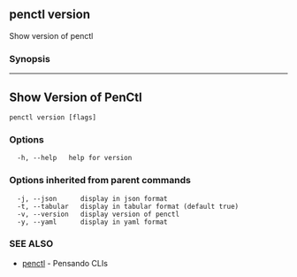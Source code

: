 ## penctl version

Show version of penctl

### Synopsis



------------------------
 Show Version of PenCtl 
------------------------


```
penctl version [flags]
```

### Options

```
  -h, --help   help for version
```

### Options inherited from parent commands

```
  -j, --json      display in json format
  -t, --tabular   display in tabular format (default true)
  -v, --version   display version of penctl
  -y, --yaml      display in yaml format
```

### SEE ALSO
* [penctl](penctl.md)	 - Pensando CLIs

